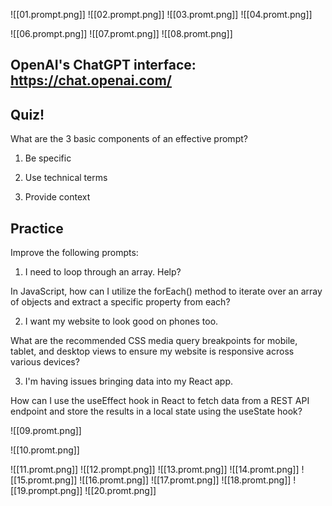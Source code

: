 ![[01.prompt.png]]
![[02.prompt.png]]
![[03.promt.png]]
![[04.promt.png]]

![[06.prompt.png]]
![[07.promt.png]]
![[08.promt.png]]



## OpenAI's ChatGPT interface: https://chat.openai.com/


## Quiz!


What are the 3 basic components of an effective prompt?


1. Be specific

2. Use technical terms

3. Provide context


## Practice

  
Improve the following prompts:

  
1. I need to loop through an array. Help?

  
In JavaScript, how can I utilize the forEach() method to iterate over an array of objects and extract a specific property from each?


2. I want my website to look good on phones too.


What are the recommended CSS media query breakpoints for mobile, tablet, and desktop views to ensure my website is responsive across various devices?


3. I'm having issues bringing data into my React app.


How can I use the useEffect hook in React to fetch data from a REST API endpoint and store the results in a local state using the useState hook?



![[09.promt.png]]

![[10.promt.png]]

![[11.promt.png]]
![[12.prompt.png]]
![[13.promt.png]]
![[14.promt.png]]
![[15.promt.png]]
![[16.promt.png]]
![[17.promt.png]]
![[18.promt.png]]
![[19.prompt.png]]
![[20.promt.png]]
